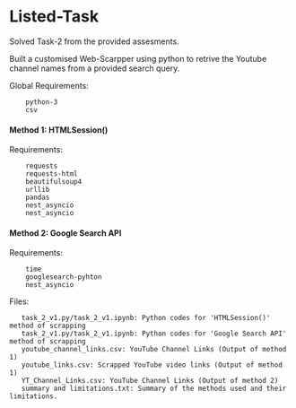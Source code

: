 # Listed-Task
Solved Task-2 from the provided assesments. </br>


Built a customised Web-Scarpper using python to retrive the Youtube channel names from a provided search query.</br>

Global Requirements:

        python-3
        csv

#### Method 1: HTMLSession()
Requirements:

        requests
        requests-html
        beautifulsoup4
        urllib
        pandas
        nest_asyncio
        nest_asyncio


#### Method 2: Google Search API
Requirements:

        time
        googlesearch-pyhton
        nest_asyncio

Files:

       task_2_v1.py/task_2_v1.ipynb: Python codes for 'HTMLSession()' method of scrapping
       task_2_v1.py/task_2_v1.ipynb: Python codes for 'Google Search API' method of scrapping
       youtube_channel_links.csv: YouTube Channel Links (Output of method 1)
       youtube_links.csv: Scrapped YouTube video links (Output of method 1)
       YT_Channel_Links.csv: YouTube Channel Links (Output of method 2)
       summary and limitations.txt: Summary of the methods used and their limitations. 
       
       


       
